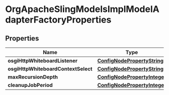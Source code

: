 

# OrgApacheSlingModelsImplModelAdapterFactoryProperties

## Properties

Name | Type | Description | Notes
------------ | ------------- | ------------- | -------------
**osgiHttpWhiteboardListener** | [**ConfigNodePropertyString**](ConfigNodePropertyString.md) |  |  [optional]
**osgiHttpWhiteboardContextSelect** | [**ConfigNodePropertyString**](ConfigNodePropertyString.md) |  |  [optional]
**maxRecursionDepth** | [**ConfigNodePropertyInteger**](ConfigNodePropertyInteger.md) |  |  [optional]
**cleanupJobPeriod** | [**ConfigNodePropertyInteger**](ConfigNodePropertyInteger.md) |  |  [optional]




